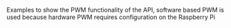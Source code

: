 Examples to show the PWM functionality of the API, software based PWM is used because hardware PWM requires configuration on the Raspberry Pi